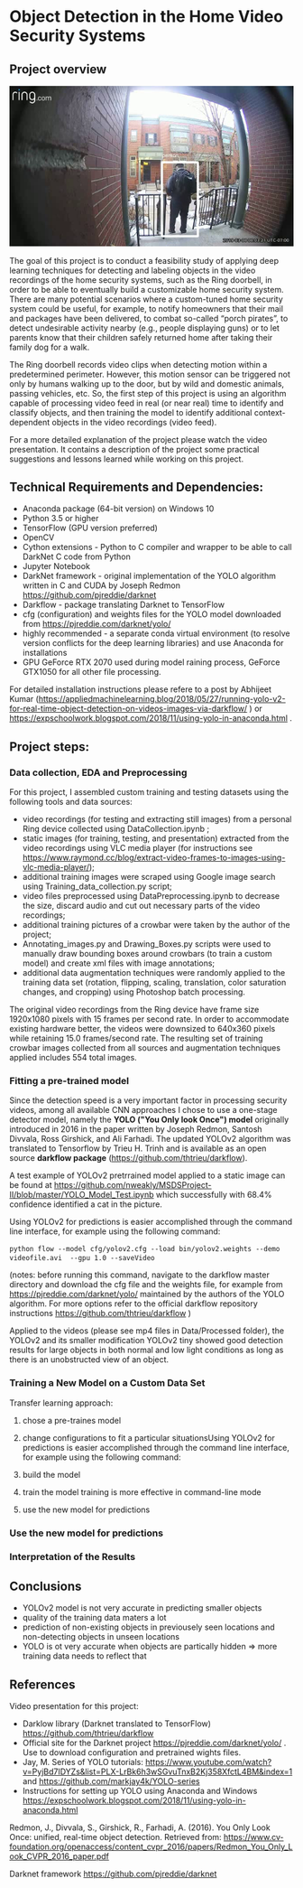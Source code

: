 # Object Detection in the Home Video Security Systems

## Project overview

![Ring Doorbell](https://github.com/nweakly/MSDSProject-II/blob/master/Data/scene00106.png "Screen shot of the Ring Doorbell recording")

The goal of this project is to conduct a feasibility study of applying deep learning techniques for detecting and labeling objects in the video recordings of the home security systems, such as the Ring doorbell, in order to be able to eventually build a customizable home security system. There are many potential scenarios where a custom-tuned home security system could be useful, for example, to notify homeowners that their mail and packages have been delivered, to combat so-called “porch pirates”, to detect undesirable activity nearby (e.g., people displaying guns) or to let parents know that their children safely returned home after taking their family dog for a walk. 

The Ring doorbell records video clips when detecting motion within a predetermined perimeter. However, this motion sensor can be triggered not only by humans walking up to the door, but by wild and domestic animals, passing vehicles, etc. So, the first step of this project is using an algorithm capable of processing video feed in real (or near real) time to identify and classify objects, and then training the model to identify additional context-dependent objects in the video recordings (video feed).

For a more detailed explanation of the project please watch the video presentation. It contains a description of the project some practical suggestions and lessons learned while working on this project.

## Technical Requirements and Dependencies:
- Anaconda package (64-bit version) on Windows 10
- Python 3.5 or higher
- TensorFlow (GPU version preferred)
- OpenCV
- Cython extensions - Python to C compiler and wrapper to be able to call DarkNet C code from Python
- Jupyter Notebook
- DarkNet framework - original implementation of the YOLO algorithm written in C and CUDA by Joseph Redmon https://github.com/pjreddie/darknet
- Darkflow - package translating Darknet to TensorFlow
- cfg (configuration) and weights files for the YOLO model downloaded from https://pjreddie.com/darknet/yolo/
- highly recommended - a separate conda virtual environment (to resolve version conflicts for the deep learning libraries) and use Anaconda for installations
- GPU GeForce RTX 2070 used during model raining process, GeForce GTX1050 for all other file processing.

For detailed installation instructions please refere to a post by Abhijeet Kumar (https://appliedmachinelearning.blog/2018/05/27/running-yolo-v2-for-real-time-object-detection-on-videos-images-via-darkflow/ ) or https://expschoolwork.blogspot.com/2018/11/using-yolo-in-anaconda.html .

## Project steps:
### Data collection, EDA and Preprocessing
For this project, I assembled custom training and testing datasets using the following tools and data sources:
- video recordings (for testing and extracting still images) from a personal Ring device collected using DataCollection.ipynb ;
- static images (for training, testing, and presentation) extracted from the video recordings using VLC media player (for instructions see  https://www.raymond.cc/blog/extract-video-frames-to-images-using-vlc-media-player/);
- additional training images were scraped using Google image search using Training_data_collection.py script;
- video files preprocessed using DataPreprocessing.ipynb to decrease the size, discard audio and cut out necessary parts of the video recordings;
- additional training pictures of a crowbar were taken by the author of the project; 
- Annotating_images.py and Drawing_Boxes.py scripts were used to manually draw bounding boxes around crowbars (to train a custom model) and create xml files with image annotations; 
- additional data augmentation techniques were randomly applied to the training data set (rotation, flipping, scaling, translation, color saturation changes, and cropping) using Photoshop batch processing.  

The original video recordings from the Ring device have frame size 1920x1080 pixels with 15 frames per second rate.   In order to accommodate existing hardware better, the videos were downsized to 640x360 pixels while retaining 15.0 frames/second rate. 
The resulting set of training crowbar images collected from all sources and augmentation techniques applied includes 554 total images.

### Fitting a pre-trained model
Since the detection speed is a very important factor in processing security videos, among all available CNN approaches  I chose to use a one-stage detector model, namely the __YOLO ("You Only look Once") model__ originally introduced in 2016 in the paper written by Joseph Redmon, Santosh Divvala, Ross Girshick, and Ali Farhadi.  The updated YOLOv2 algorithm was translated to Tensorflow by Trieu H. Trinh and is available as an open source __darkflow package__ (https://github.com/thtrieu/darkflow). 

A test example of YOLOv2 pretrrained model applied to a static image can be found at https://github.com/nweakly/MSDSProject-II/blob/master/YOLO_Model_Test.ipynb which successfully with 68.4% confidence identified a cat in the picture. 

Using YOLOv2 for predictions is easier accomplished through the command line interface, for example using the following command:

```
python flow --model cfg/yolov2.cfg --load bin/yolov2.weights --demo videofile.avi  --gpu 1.0 --saveVideo
```
 (notes:  before running this command, navigate to the darkflow master directory and download the cfg file and the weights file, for example from https://pjreddie.com/darknet/yolo/ maintained by the authors of the YOLO algorithm.  For more options refer to the official darkflow repository instructions https://github.com/thtrieu/darkflow )
 
Applied to the videos (please see mp4 files in Data/Processed folder),  the YOLOv2 and its smaller modification YOLOv2 tiny showed good detection results for large objects in both normal and low light conditions as long as there is an unobstructed view of an object. 

### Training a New Model on a Custom Data Set
Transfer learning approach:
1. chose a pre-traines model
2. change configurations to fit a particular situationsUsing YOLOv2 for predictions is easier accomplished through the command line interface, for example using the following command:


3. build the model
4. train the model
training is more effective in command-line mode
5. use the new model for predictions


### Use  the new model for predictions


### Interpretation of the Results

## Conclusions
- YOLOv2 model is not very accurate in predicting smaller objects
- quality of the training data maters a lot
- prediction of non-existing objects in previousely seen locations and non-detecting objects in unseen locations
- YOLO is ot very accurate when objects are partically hidden => more training data needs to reflect that

## References
Video presentation for this project: 
- Darklow library (Darknet translated to TensorFlow) https://github.com/thtrieu/darkflow
- Official site for the Darknet project https://pjreddie.com/darknet/yolo/ . Use to download configuration and pretrained wights files.
- Jay, M. Series of YOLO tutorials: https://www.youtube.com/watch?v=PyjBd7IDYZs&list=PLX-LrBk6h3wSGvuTnxB2Kj358XfctL4BM&index=1 and 
https://github.com/markjay4k/YOLO-series 
- Instructions for setting up YOLO using Anaconda and Windows https://expschoolwork.blogspot.com/2018/11/using-yolo-in-anaconda.html

Redmon, J., Divvala, S., Girshick, R., Farhadi, A. (2016). You Only Look Once: unified, real-time object detection. Retrieved from:  https://www.cv-foundation.org/openaccess/content_cvpr_2016/papers/Redmon_You_Only_Look_CVPR_2016_paper.pdf 

Darknet framework https://github.com/pjreddie/darknet
